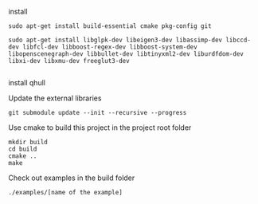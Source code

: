 
install 
```   
sudo apt-get install build-essential cmake pkg-config git

sudo apt-get install libglpk-dev libeigen3-dev libassimp-dev libccd-dev libfcl-dev libboost-regex-dev libboost-system-dev libopenscenegraph-dev libbullet-dev libtinyxml2-dev liburdfdom-dev libxi-dev libxmu-dev freeglut3-dev
    
```
install qhull

Update the external libraries
```
git submodule update --init --recursive --progress
```

Use cmake to build this project in the project root folder

```
mkdir build
cd build
cmake ..
make
```

Check out examples in the build folder

```
./examples/[name of the example]
```
